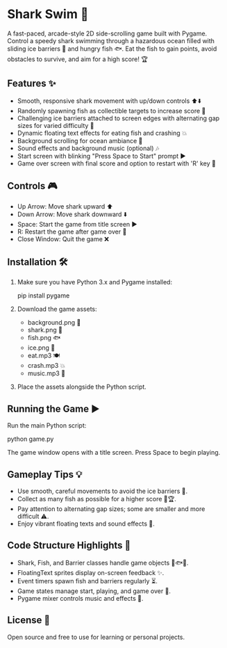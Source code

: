 # Shark Swim 🦈

A fast-paced, arcade-style 2D side-scrolling game built with Pygame. Control a speedy shark swimming through a hazardous ocean filled with sliding ice barriers 🧊 and hungry fish 🐟. Eat the fish to gain points, avoid obstacles to survive, and aim for a high score! 🏆

## Features ✨

- Smooth, responsive shark movement with up/down controls ⬆️⬇️
- Randomly spawning fish as collectible targets to increase score 🐠
- Challenging ice barriers attached to screen edges with alternating gap sizes for varied difficulty 🧊
- Dynamic floating text effects for eating fish and crashing 💥
- Background scrolling for ocean ambiance 🌊
- Sound effects and background music (optional) 🎶
- Start screen with blinking "Press Space to Start" prompt ▶️
- Game over screen with final score and option to restart with 'R' key 🔄

## Controls 🎮

- Up Arrow: Move shark upward ⬆️
- Down Arrow: Move shark downward ⬇️
- Space: Start the game from title screen ▶️
- R: Restart the game after game over 🔄
- Close Window: Quit the game ❌

## Installation 🛠️

1. Make sure you have Python 3.x and Pygame installed:

   pip install pygame

2. Download the game assets:

   - background.png 🌅
   - shark.png 🦈
   - fish.png 🐟
   - ice.png 🧊
   - eat.mp3 🍽️
   - crash.mp3 💥
   - music.mp3 🎵

3. Place the assets alongside the Python script.

## Running the Game ▶️

Run the main Python script:

   python game.py

The game window opens with a title screen. Press Space to begin playing.

## Gameplay Tips 💡

- Use smooth, careful movements to avoid the ice barriers 🧊.
- Collect as many fish as possible for a higher score 🐠🏆.
- Pay attention to alternating gap sizes; some are smaller and more difficult ⚠️.
- Enjoy vibrant floating texts and sound effects 🎉.

## Code Structure Highlights 🧩

- Shark, Fish, and Barrier classes handle game objects 🦈🐟🧊.
- FloatingText sprites display on-screen feedback ✨.
- Event timers spawn fish and barriers regularly ⏳.
- Game states manage start, playing, and game over 🔄.
- Pygame mixer controls music and effects 🎵.

## License 📜

Open source and free to use for learning or personal projects.
